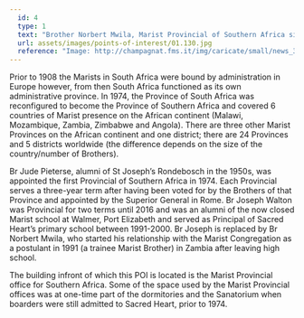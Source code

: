 ```yaml
---
  id: 4
  type: 1
  text: "Brother Norbert Mwila, Marist Provincial of Southern Africa since August 2016."
  url: assets/images/points-of-interest/01.130.jpg
  reference: "Image: http://champagnat.fms.it/img/caricate/small/news_3892.jpg"
---
```

Prior to 1908 the Marists in South Africa were bound by administration in Europe however, from then South Africa functioned as its own administrative province. In 1974, the Province of South Africa was reconfigured to become the Province of Southern Africa and covered 6 countries of Marist presence on the African continent (Malawi, Mozambique, Zambia, Zimbabwe and Angola). There are three other Marist Provinces on the African continent and one district; there are 24 Provinces and 5 districts worldwide (the difference depends on the size of the country/number of Brothers).

Br Jude Pieterse, alumni of St Joseph’s Rondebosch in the 1950s, was appointed the first Provincial of Southern Africa in 1974\. Each Provincial serves a three-year term after having been voted for by the Brothers of that Province and appointed by the Superior General in Rome. Br Joseph Walton was Provincial for two terms until 2016 and was an alumni of the now closed Marist school at Walmer, Port Elizabeth and served as Principal of Sacred Heart’s primary school between 1991-2000\. Br Joseph is replaced by Br Norbert Mwila, who started his relationship with the Marist Congregation as a postulant in 1991 (a trainee Marist Brother) in Zambia after leaving high school.

The building infront of which this POI is located is the Marist Provincial office for Southern Africa. Some of the space used by the Marist Provincial offices was at one-time part of the dormitories and the Sanatorium when boarders were still admitted to Sacred Heart, prior to 1974\.
        